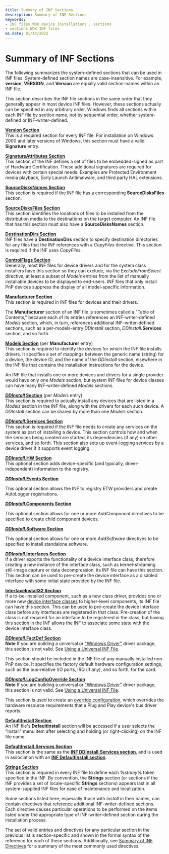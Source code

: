 ```yaml
---
title: Summary of INF Sections
description: Summary of INF Sections
keywords:
- INF files WDK device installations , sections
- sections WDK INF files
ms.date: 01/14/2022
---
```


# Summary of INF Sections

The following summarizes the system-defined sections that can be used in INF files. System-defined section names are case-insensitive. For example, **version**, **VERSION**, and **Version** are equally valid section-names within an INF file.

This section describes the INF file sections in the same order that they generally appear in most device INF files. However, these sections actually can be specified in any arbitrary order. Windows finds all sections within each INF file by section name, not by sequential order, whether system-defined or INF-writer-defined.

<a href="" id="version-section"></a>[**Version Section**](inf-version-section.md)  
This is a required section for every INF file. For installation on Windows 2000 and later versions of Windows, this section must have a valid **Signature** entry.

<a href="" id="signatureattributes-section"></a>[**SignatureAttributes Section**](inf-signatureattributes-section.md)  
This section of the INF defines a set of files to be embedded-signed as part of Hardware Certification. These additional signatures are required for devices with certain special needs. Examples are Protected Environment media playback, Early Launch Antimalware, and third party HAL extensions.

<a href="" id="sourcedisksnames-section"></a>[**SourceDisksNames Section**](inf-sourcedisksnames-section.md)  
This section is required if the INF file has a corresponding **SourceDisksFiles** section. 

<a href="" id="sourcedisksfiles-section"></a>[**SourceDisksFiles Section**](inf-sourcedisksfiles-section.md)  
This section identifies the locations of files to be installed from the distribution media to the destinations on the target computer. An INF file that has this section must also have a **SourceDisksNames** section.

<a href="" id="destinationdirs-section"></a>[**DestinationDirs Section**](inf-destinationdirs-section.md)  
INF files have a **DestinationDirs** section to specify destination directories for any files that the INF references with a *CopyFiles* directive. This section is required if the INF uses *CopyFiles*.

<a href="" id="controlflags-section"></a>[**ControlFlags Section**](inf-controlflags-section.md)  
Generally, most INF files for device drivers and for the system class installers have this section so they can exclude, via the *ExcludeFromSelect* directive, at least a subset of *Models* entries from the list of manually installable devices to be displayed to end-users. INF files that only install PnP devices suppress the display of all model-specific information.

<a href="" id="manufacturer-section"></a>[**Manufacturer Section**](inf-manufacturer-section.md)  
This section is required in INF files for devices and their drivers.

The **Manufacturer** section of an INF file is sometimes called a "Table of Contents," because each of its entries references an INF-writer-defined *Models* section, which, in turn, references additional INF-writer-defined sections, such as a per-models-entry *DDInstall* section, <em>DDInstall</em>**.Services** section, and so forth.

<a href="" id="models-section--per-manufacturer-entry--"></a>[**Models Section**](inf-models-section.md) (per **Manufacturer** entry)   
This section is required to identify the devices for which the INF file installs drivers. It specifies a set of mappings between the generic name (string) for a device, the device ID, and the name of the *DDInstall* section, elsewhere in the INF file that contains the installation instructions for the device.

An INF file that installs one or more devices and drivers for a single provider would have only one *Models* section, but system INF files for device classes can have many INF-writer-defined *Models* sections.

<a href="" id="ddinstall-section--per-models-entry--"></a>[***DDInstall* Section**](inf-ddinstall-section.md) (per *Models* entry)   
This section is required to actually install any devices that are listed in a *Models* section in the INF file, along with the drivers for each such device. A *DDInstall* section can be shared by more than one *Models* section.

<a href="" id="ddinstall-services-section"></a>[***DDInstall*.Services Section**](inf-ddinstall-services-section.md)  
This section is required if the INF file needs to create any services on the system as part of installing a device. This section controls how and when the services being created are started, its dependencies (if any) on other services, and so forth. This section also sets up event-logging services by a device driver if it supports event logging.

<a href="" id="ddinstall-hw-section"></a>[***DDInstall*.HW Section**](inf-ddinstall-hw-section.md)  
This optional section adds device-specific (and typically, driver-independent) information to the registry.

<a href="" id="ddinstall-events-section"></a>[***DDInstall*.Events Section**](inf-ddinstall-events-section.md)  

This optional section allows the INF to registry ETW providers and create AutoLogger registrations.

<a href="" id="ddinstall-components-section"></a>[***DDInstall*.Components Section**](inf-ddinstall-components-section.md)  

This optional section allows for one or more *AddComponent* directives to be specified to create child component devices.

<a href="" id="ddinstall-software-section"></a>[***DDInstall*.Software Section**](inf-ddinstall-software-section.md)  

This optional section allows for one or more *AddSoftware* directives to be specified to install standalone software.

<a href="" id="ddinstall-interfaces-section"></a>[***DDInstall*.Interfaces Section**](inf-ddinstall-interfaces-section.md)  
If a driver exports the functionality of a device interface class, therefore creating a new instance of the interface class, such as kernel-streaming still-image capture or data decompression, its INF file can have this section. This section can be used to pre-create the device interface as a disabled interface with some initial state provided by the INF file.

<a href="" id="interfaceinstall32-section"></a>[**InterfaceInstall32 Section**](inf-interfaceinstall32-section.md)  
If a to-be-installed component, such as a new class driver, provides one or more new [device interface classes](./overview-of-device-interface-classes.md) to higher-level components, its INF file can have this section. This can be used to pre-create the device interface class before any interfaces are registered in that class. Pre-creation of the class is not required for an interface to be registered in the class, but having this section in the INF allows the INF to associate some state with the device interface class.

<a href="" id="ddinstall-factdef-section"></a>[***DDInstall*.FactDef Section**](inf-ddinstall-factdef-section.md)  
**Note** If you are building a universal or ["Windows Driver"](../develop/get-started-developing-windows-drivers.md) driver package, this section is not valid. See [Using a Universal INF File](using-a-universal-inf-file.md).

This section should be included in the INF file of any manually installed non-PnP device. It specifies the factory default hardware configuration settings, such as the bus-relative I/O ports, IRQ (if any), and so forth, for the card.

<a href="" id="ddinstall-logconfigoverride-section"></a>[***DDInstall*.LogConfigOverride Section**](inf-ddinstall-logconfigoverride-section.md)  
**Note** If you are building a universal or ["Windows Driver"](../develop/get-started-developing-windows-drivers.md) driver package, this section is not valid. See [Using a Universal INF File](using-a-universal-inf-file.md).

This section is used to create an [override configuration](../kernel/hardware-resources.md#logical-configuration-types-for-resource-requirements-lists), which overrides the hardware resource requirements that a Plug and Play device's bus driver reports.

<a href="" id="defaultinstall-section"></a>[**DefaultInstall Section**](inf-defaultinstall-section.md)  
An INF file's **DefaultInstall** section will be accessed if a user selects the "Install" menu item after selecting and holding (or right-clicking) on the INF file name.

<a href="" id="defaultinstall-services-section"></a>[**DefaultInstall.Services Section**](inf-defaultinstall-services-section.md)  
This section is the same as the [**INF DDInstall.Services section**](inf-ddinstall-services-section.md), and is used in association with an [**INF DefaultInstall section**](inf-defaultinstall-section.md).

<a href="" id="strings-section"></a>[**Strings Section**](inf-strings-section.md)  
This section is required in every INF file to define each **%**<em>strkey</em>**%** token specified in the INF. By convention, the **Strings** section (or sections if the INF provides a set of locale-specific **Strings** sections) appears last in all system-supplied INF files for ease of maintenance and localization.

Some sections listed here, especially those with *Install* in their names, can contain directives that reference additional INF-writer-defined sections. Each directive causes particular operations to be performed on the items listed under the appropriate type of INF-writer-defined section during the installation process.

The set of valid entries and directives for any particular section in the previous list is section-specific and shown in the formal syntax of the reference for each of these sections. Additionally, see [Summary of INF Directives](summary-of-inf-directives.md) for a summary of the most commonly used directives.
